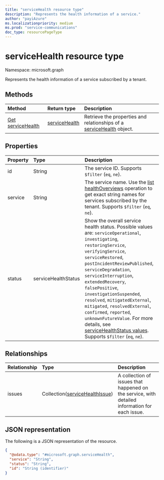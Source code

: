 ```yaml
---
title: "serviceHealth resource type"
description: "Represents the health information of a service."
author: "payiAzure"
ms.localizationpriority: medium
ms.prod: "service-communications"
doc_type: resourcePageType
---
```


# serviceHealth resource type

Namespace: microsoft.graph

Represents the health information of a service subscribed by a tenant.

## Methods
|Method|Return type|Description|
|:---|:---|:---|
|[Get serviceHealth](../api/servicehealth-get.md)|[serviceHealth](../resources/servicehealth.md)|Retrieve the properties and relationships of a [serviceHealth](../resources/servicehealth.md) object.|

## Properties
|Property|Type|Description|
|:---|:---|:---|
|id|String|The service ID. Supports `$filter` (`eq`, `ne`).|
|service|String|The service name. Use the [list healthOverviews](../api/serviceannouncement-list-healthoverviews.md) operation to get exact string names for services subscribed by the tenant. Supports `$filter` (`eq`, `ne`).|
|status|serviceHealthStatus|Show the overall service health status. Possible values are: `serviceOperational`, `investigating`, `restoringService`, `verifyingService`, `serviceRestored`, `postIncidentReviewPublished`, `serviceDegradation`, `serviceInterruption`, `extendedRecovery`, `falsePositive`, `investigationSuspended`, `resolved`, `mitigatedExternal`, `mitigated`, `resolvedExternal`, `confirmed`, `reported`, `unknownFutureValue`. For more details, see [serviceHealthStatus values](../resources/servicehealthissue.md#servicehealthstatus-values). Supports `$filter` (`eq`, `ne`).|

## Relationships
|Relationship|Type|Description|
|:---|:---|:---|
|issues|Collection([serviceHealthIssue](../resources/servicehealthissue.md))|A collection of issues that happened on the service, with detailed information for each issue.|

## JSON representation
The following is a JSON representation of the resource.
<!-- {
  "blockType": "resource",
  "keyProperty": "id",
  "@odata.type": "microsoft.graph.serviceHealth",
  "openType": false
}
-->
``` json
{
  "@odata.type": "#microsoft.graph.serviceHealth",
  "service": "String",
  "status": "String",
  "id": "String (identifier)"
}
```

